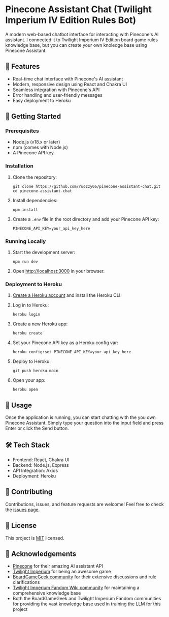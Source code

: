# Pinecone Assistant Chat (Twilight Imperium IV Edition Rules Bot)

A modern web-based chatbot interface for interacting with Pinecone's AI assistant. I connected it to Twilight Imperium IV Edition board game rules knowledge base, but you can create your own knoledge base using Pinecone Assistant. 

## 🌟 Features

- Real-time chat interface with Pinecone's AI assistant
- Modern, responsive design using React and Chakra UI
- Seamless integration with Pinecone's API
- Error handling and user-friendly messages
- Easy deployment to Heroku

## 🚀 Getting Started

### Prerequisites

- Node.js (v18.x or later)
- npm (comes with Node.js)
- A Pinecone API key

### Installation

1. Clone the repository:
   ```
   git clone https://github.com/ruozzy66/pinecone-assistant-chat.git
   cd pinecone-assistant-chat
   ```

2. Install dependencies:
   ```
   npm install
   ```

3. Create a `.env` file in the root directory and add your Pinecone API key:
   ```
   PINECONE_API_KEY=your_api_key_here
   ```

### Running Locally

1. Start the development server:
   ```
   npm run dev
   ```

2. Open [http://localhost:3000](http://localhost:3000) in your browser.

### Deployment to Heroku

1. [Create a Heroku account](https://dashboard.heroku.com/) and install the Heroku CLI.

2. Log in to Heroku:
   ```
   heroku login
   ```

3. Create a new Heroku app:
   ```
   heroku create
   ```

4. Set your Pinecone API key as a Heroku config var:
   ```
   heroku config:set PINECONE_API_KEY=your_api_key_here
   ```

5. Deploy to Heroku:
   ```
   git push heroku main
   ```

6. Open your app:
   ```
   heroku open
   ```

## 📖 Usage

Once the application is running, you can start chatting with the you own Pinecone Assistant. Simply type your question into the input field and press Enter or click the Send button.

## 🛠 Tech Stack

- Frontend: React, Chakra UI
- Backend: Node.js, Express
- API Integration: Axios
- Deployment: Heroku

## 🤝 Contributing

Contributions, issues, and feature requests are welcome! Feel free to check the [issues page](https://github.com/ruozzy66/pinecone-assistant-chat/issues).

## 📝 License

This project is [MIT](https://choosealicense.com/licenses/mit/) licensed.

## 👏 Acknowledgements

- [Pinecone](https://www.pinecone.io/) for their amazing AI assistant API
- [Twilight Imperium](https://www.fantasyflightgames.com/en/products/twilight-imperium-fourth-edition/) for being an awesome game
- [BoardGameGeek community](https://boardgamegeek.com/boardgame/233078/twilight-imperium-fourth-edition) for their extensive discussions and rule clarifications
- [Twilight Imperium Fandom Wiki community](https://twilight-imperium.fandom.com/wiki/Twilight_Imperium_Wiki) for maintaining a comprehensive knowledge base
- Both the BoardGameGeek and Twilight Imperium Fandom communities for providing the vast knowledge base used in training the LLM for this project
